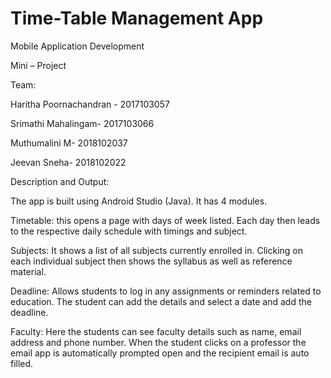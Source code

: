 # Time-Table Management App
Mobile Application Development 

Mini – Project 

Team:

Haritha Poornachandran - 2017103057 

Srimathi Mahalingam- 2017103066 

Muthumalini M- 2018102037 

Jeevan Sneha- 2018102022 


Description and Output: 

The app is built using Android Studio (Java). It has 4 modules. 

Timetable: this opens a page with days of week listed. Each day then leads to the respective daily schedule with timings and subject. 

Subjects: It shows a list of all subjects currently enrolled in. Clicking on each individual subject then shows the syllabus as well as reference material. 

Deadline: Allows students to log in any assignments or reminders related to education. The student can add the details and select a date and add the deadline. 

Faculty: Here the students can see faculty details such as name, email address and phone number. When the student clicks on a professor the email app is automatically prompted open and the recipient email is auto filled.                                                                                                             
